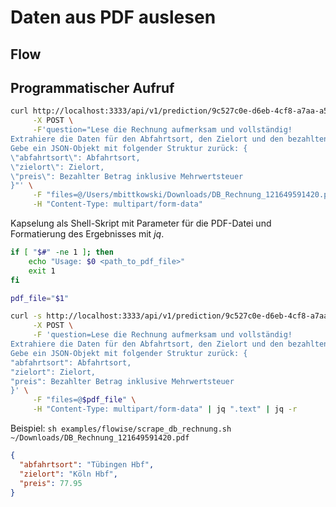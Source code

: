 # Daten aus PDF auslesen

## Flow

## Programmatischer Aufruf

```bash
curl http://localhost:3333/api/v1/prediction/9c527c0e-d6eb-4cf8-a7aa-a5a7a34a0b44 \
     -X POST \
     -F'question="Lese die Rechnung aufmerksam und vollständig!
Extrahiere die Daten für den Abfahrtsort, den Zielort und den bezahlten Betrag inklusive Mehrwertsteuer.
Gebe ein JSON-Objekt mit folgender Struktur zurück: {
\"abfahrtsort\": Abfahrtsort,
\"zielort\": Zielort,
\"preis\": Bezahlter Betrag inklusive Mehrwertsteuer
}"' \
     -F "files=@/Users/mbittkowski/Downloads/DB_Rechnung_121649591420.pdf" \
     -H "Content-Type: multipart/form-data"
```

Kapselung als Shell-Skript mit Parameter für die PDF-Datei und Formatierung des Ergebnisses mit _jq_.

```bash
if [ "$#" -ne 1 ]; then
    echo "Usage: $0 <path_to_pdf_file>"
    exit 1
fi

pdf_file="$1"

curl -s http://localhost:3333/api/v1/prediction/9c527c0e-d6eb-4cf8-a7aa-a5a7a34a0b44 \
     -X POST \
     -F 'question=Lese die Rechnung aufmerksam und vollständig!
Extrahiere die Daten für den Abfahrtsort, den Zielort und den bezahlten Betrag inklusive Mehrwertsteuer.
Gebe ein JSON-Objekt mit folgender Struktur zurück: {
"abfahrtsort": Abfahrtsort,
"zielort": Zielort,
"preis": Bezahlter Betrag inklusive Mehrwertsteuer
}' \
     -F "files=@$pdf_file" \
     -H "Content-Type: multipart/form-data" | jq ".text" | jq -r
```

Beispiel: ```sh examples/flowise/scrape_db_rechnung.sh ~/Downloads/DB_Rechnung_121649591420.pdf ```

```json
{
  "abfahrtsort": "Tübingen Hbf",
  "zielort": "Köln Hbf",
  "preis": 77.95
}
```